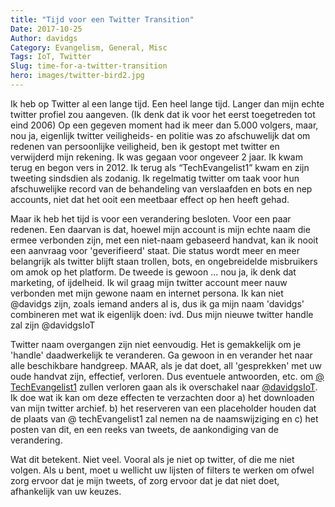 ```yaml
---
title: "Tijd voor een Twitter Transition"
Date: 2017-10-25
Author: davidgs
Category: Evangelism, General, Misc
Tags: IoT, Twitter
Slug: time-for-a-twitter-transition
hero: images/twitter-bird2.jpg
---
```


Ik heb op Twitter al een lange tijd. Een heel lange tijd. Langer dan mijn echte twitter profiel zou aangeven. (Ik denk dat ik voor het eerst toegetreden tot eind 2006) Op een gegeven moment had ik meer dan 5.000 volgers, maar, nou ja, eigenlijk twitter veiligheids- en politie was zo afschuwelijk dat om redenen van persoonlijke veiligheid, ben ik gestopt met twitter en verwijderd mijn rekening. Ik was gegaan voor ongeveer 2 jaar. Ik kwam terug en begon vers in 2012. Ik terug als “TechEvangelist1” kwam en zijn tweeting sindsdien als zodanig. Ik regelmatig twitter om taak voor hun afschuwelijke record van de behandeling van verslaafden en bots en nep accounts, niet dat het ooit een meetbaar effect op hen heeft gehad.

Maar ik heb het tijd is voor een verandering besloten. Voor een paar redenen. Een daarvan is dat, hoewel mijn account is mijn echte naam die ermee verbonden zijn, met een niet-naam gebaseerd handvat, kan ik nooit een aanvraag voor 'geverifieerd' staat. Die status wordt meer en meer belangrijk als twitter blijft staan trollen, bots, en ongebreidelde misbruikers om amok op het platform. De tweede is gewoon ... nou ja, ik denk dat marketing, of ijdelheid. Ik wil graag mijn twitter account meer nauw verbonden met mijn gewone naam en internet persona. Ik kan niet @davidgs zijn, zoals iemand anders al is, dus ik ga mijn naam 'davidgs' combineren met wat ik eigenlijk doen: ivd. Dus mijn nieuwe twitter handle zal zijn @davidgsIoT

Twitter naam overgangen zijn niet eenvoudig. Het is gemakkelijk om je 'handle' daadwerkelijk te veranderen. Ga gewoon in en verander het naar alle beschikbare handgreep. MAAR, als je dat doet, all 'gesprekken' met uw oude handvat zijn, effectief, verloren. Dus eventuele antwoorden, etc. om [@ TechEvangelist1](https://twitter.com/TechEvangelist1) zullen verloren gaan als ik overschakel naar [@davidgsIoT](https://twitter.com/davidgsIoT). Ik doe wat ik kan om deze effecten te verzachten door a) het downloaden van mijn twitter archief. b) het reserveren van een placeholder houden dat de plaats van @ techEvangelist1 zal nemen na de naamswijziging en c) het posten van dit, en een reeks van tweets, de aankondiging van de verandering.

Wat dit betekent. Niet veel. Vooral als je niet op twitter, of die me niet volgen. Als u bent, moet u wellicht uw lijsten of filters te werken om ofwel zorg ervoor dat je mijn tweets, of zorg ervoor dat je dat niet doet, afhankelijk van uw keuzes.​
